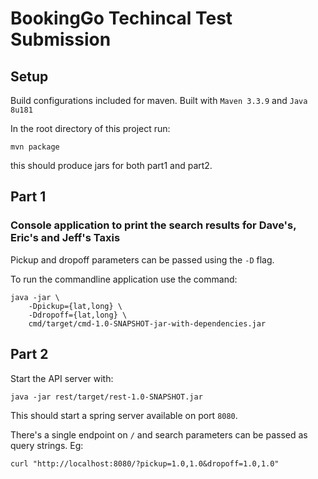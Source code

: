 # BookingGo Techincal Test Submission

## Setup

Build configurations included for maven. Built with `Maven 3.3.9` and `Java 8u181`

In the root directory of this project run:

```
mvn package
```

this should produce jars for both part1 and part2.

## Part 1

### Console application to print the search results for Dave's, Eric's and Jeff's Taxis

Pickup and dropoff parameters can be passed using the `-D` flag.

To run the commandline application use the command:

```
java -jar \
    -Dpickup={lat,long} \
    -Ddropoff={lat,long} \
    cmd/target/cmd-1.0-SNAPSHOT-jar-with-dependencies.jar 
```

## Part 2

Start the API server with:

`java -jar rest/target/rest-1.0-SNAPSHOT.jar`

This should start a spring server available on port `8080`.

There's a single endpoint on `/` and search parameters can be passed as query
strings. Eg:

`curl "http://localhost:8080/?pickup=1.0,1.0&dropoff=1.0,1.0"`

